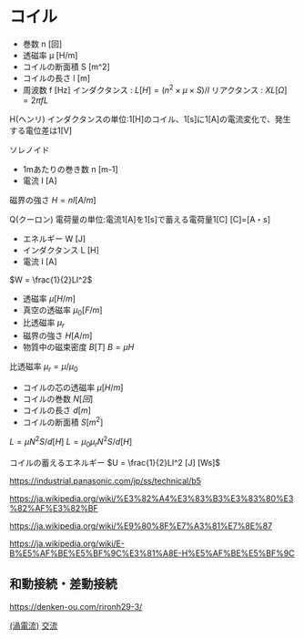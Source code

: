 # コイル
- 巻数 n [回]
- 透磁率 μ [H/m]
- コイルの断面積 S [m^2]
- コイルの長さ l [m]
- 周波数 f [Hz]
インダクタンス : $L [H] = (n^2 × μ × S) / l$
リアクタンス : $XL [Ω] = 2πfL$

H(ヘンリ) 
インダクタンスの単位:1[H]のコイル、1[s]に1[A]の電流変化で、発生する電位差は1[V]

ソレノイド
- 1mあたりの巻き数 n [m-1]
- 電流 I [A]

磁界の強さ
$H = nI [A/m]$

Q(クーロン)
電荷量の単位:電流1[A]を1[s]で蓄える電荷量1[C]
[C]=[A・s]


- エネルギー W [J]
- インダクタンス L [H]
- 電流 I [A]

$W = \frac{1}{2}LI^2$




- 透磁率 $μ [H/m]$
- 真空の透磁率 $μ_0 [F/m]$
- 比透磁率 $μ_r$
- 磁界の強さ $H [A/m]$
- 物質中の磁束密度 $B [T]$
$B = μH$

比透磁率 $μ_r = μ / μ_0$


- コイルの芯の透磁率 $μ [H/m]$
- コイルの巻数 $N [回]$
- コイルの長さ $d [m]$
- コイルの断面積 $S [m^2]$

$L = μN^2S/d [H]$
$L = μ_0 μ_r N^2 S/d [H]$

 コイルの蓄えるエネルギー 
$U = \frac{1}{2}LI^2 [J] [Ws]$

https://industrial.panasonic.com/jp/ss/technical/b5

https://ja.wikipedia.org/wiki/%E3%82%A4%E3%83%B3%E3%83%80%E3%82%AF%E3%82%BF

https://ja.wikipedia.org/wiki/%E9%80%8F%E7%A3%81%E7%8E%87

https://ja.wikipedia.org/wiki/E-B%E5%AF%BE%E5%BF%9C%E3%81%A8E-H%E5%AF%BE%E5%BF%9C

## 和動接続・差動接続
https://denken-ou.com/rironh29-3/

[(渦電流)](EddyCurrent.md)
[交流](AC_Inductor.md)
